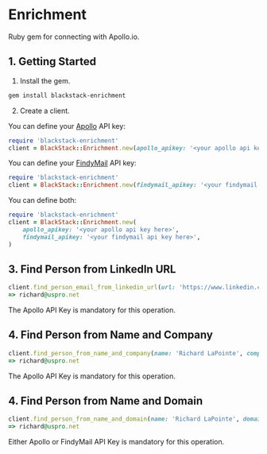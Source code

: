 # Enrichment

Ruby gem for connecting with Apollo.io.

## 1. Getting Started

1. Install the gem.

```bash
gem install blackstack-enrichment
```

2. Create a client.

You can define your [Apollo](https://www.apollo.io) API key:

```ruby
require 'blackstack-enrichment'
client = BlackStack::Enrichment.new(apollo_apikey: '<your apollo api key here>')
```

You can define your [FindyMail](https://findymail.com) API key:

```ruby
require 'blackstack-enrichment'
client = BlackStack::Enrichment.new(findymail_apikey: '<your findymail api key here>')
```

You can define both:

```ruby
require 'blackstack-enrichment'
client = BlackStack::Enrichment.new(
    apollo_apikey: '<your apollo api key here>',
    findymail_apikey: '<your findymail api key here>',
)
```

## 3. Find Person from LinkedIn URL

```ruby
client.find_person_email_from_linkedin_url(url: 'https://www.linkedin.com/in/richardglapointe')
=> richard@uspro.net
```

The Apollo API Key is mandatory for this operation.

## 4. Find Person from Name and Company

```ruby
client.find_person_from_name_and_company(name: 'Richard LaPointe', company: 'USPRO')
=> richard@uspro.net
```

The Apollo API Key is mandatory for this operation.

## 4. Find Person from Name and Domain

```ruby
client.find_person_from_name_and_domain(name: 'Richard LaPointe', domain: 'uspro.net')
=> richard@uspro.net
```

Either Apollo or FindyMail API Key is mandatory for this operation.
